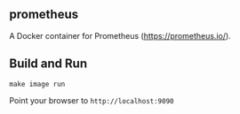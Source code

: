 ## prometheus

A Docker container for Prometheus (https://prometheus.io/).

## Build and Run
```
make image run
```
Point your browser to `http://localhost:9090`